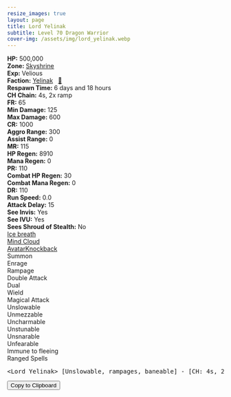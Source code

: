 ```yaml
---
resize_images: true
layout: page
title: Lord Yelinak
subtitle: Level 70 Dragon Warrior
cover-img: /assets/img/lord_yelinak.webp
---
```


<div class="info-section">
<div class="info-item"><strong>HP:</strong> 500,000</div>
<div class="info-item"><strong>Zone:</strong> <a href="https://www.pqdi.cc/zone/114" target="_blank">Skyshrine</a></div>
<div class="info-item"><strong>Exp:</strong> Velious</div>
<div class="info-item"><strong>Faction:</strong> <a href="https://www.pqdi.cc/faction/436" target="_blank">Yelinak</a>&nbsp;&nbsp;&nbsp;<a href="https://www.pqdi.cc/npc/114618" target="_blank" title="View NPC on PQDI">🔗</a></div>
</div>

<div class="info-lockout">
<div class="info-lockoutitem"><strong>Respawn Time:</strong> 6 days and 18 hours </div>
<div class="info-lockoutitem"><strong>CH Chain:</strong> 4s, 2x ramp</div>
</div>

<div class="stats-grid">
<div class="stats-row">
<div class="stats-cell"><strong>FR:</strong> 65</div>
<div class="stats-cell"><strong>Min Damage:</strong> 125</div>
<div class="stats-cell"><strong>Max Damage:</strong> 600</div>
</div>
<div class="stats-row">
<div class="stats-cell"><strong>CR:</strong> 1000</div>
<div class="stats-cell"><strong>Aggro Range:</strong> 300</div>
<div class="stats-cell"><strong>Assist Range:</strong> 0</div>
</div>
<div class="stats-row">
<div class="stats-cell"><strong>MR:</strong> 115</div>
<div class="stats-cell"><strong>HP Regen:</strong> 8910</div>
<div class="stats-cell"><strong>Mana Regen:</strong> 0</div>
</div>
<div class="stats-row">
<div class="stats-cell"><strong>PR:</strong> 110</div>
<div class="stats-cell"><strong>Combat HP Regen:</strong> 30</div>
<div class="stats-cell"><strong>Combat Mana Regen:</strong> 0</div>
</div>
<div class="stats-row">
<div class="stats-cell"><strong>DR:</strong> 110</div>
<div class="stats-cell"><strong>Run Speed:</strong> 0.0</div>
<div class="stats-cell"><strong>Attack Delay:</strong> 15</div>
</div>
<div class="stats-row">
<div class="stats-cell"><strong>See Invis:</strong> Yes</div>
<div class="stats-cell"><strong>See IVU:</strong> Yes</div>
<div class="stats-cell"><strong>Sees Shroud of Stealth:</strong> No</div>
</div>
</div>

<div class="spell-grid">
<div class="spell-cell"><a href="https://www.pqdi.cc/spell/1949" target="_blank">Ice breath</a></div>
<div class="spell-cell"><a href="https://www.pqdi.cc/spell/1950" target="_blank">Mind Cloud</a></div>
<div class="spell-cell"><a href="https://www.pqdi.cc/spell/905" target="_blank">AvatarKnockback</a></div>
</div>

<div class="ability-grid">
<div class="ability-cell">Summon</div>
<div class="ability-cell">Enrage</div>
<div class="ability-cell">Rampage</div>
<div class="ability-cell">Double Attack</div>
<div class="ability-cell">Dual</div>
<div class="ability-cell">Wield</div>
<div class="ability-cell">Magical Attack</div>
<div class="ability-cell">Unslowable</div>
<div class="ability-cell">Unmezzable</div>
<div class="ability-cell">Uncharmable</div>
<div class="ability-cell">Unstunable</div>
<div class="ability-cell">Unsnarable</div>
<div class="ability-cell">Unfearable</div>
<div class="ability-cell">Immune to fleeing</div>
<div class="ability-cell">Ranged Spells</div>
</div>

<div class="copy-text-container"><pre class="copy-text-content" id="copy-box">&lt;Lord Yelinak&gt; [Unslowable, rampages, baneable] - [CH: 4s, 2x ramp] // Ice Breath (PBAOE, 300 rng, MR, -200 check, 120s CD): 300 dmg + 50 mana/tick drain (60s duration) // Mind Cloud (single target, MR, -200 check, 120s CD): 600 dmg knockback + move speed buff | **Everyone needs levitate to counteract Mind Cloud, especially tank. Bard DA, cleric DA, bard DA, cleric DA, bard DA to avoid Ice Breath**</pre><button class="copy-button" onclick="copyText('copy-box')">Copy to Clipboard</button></div>